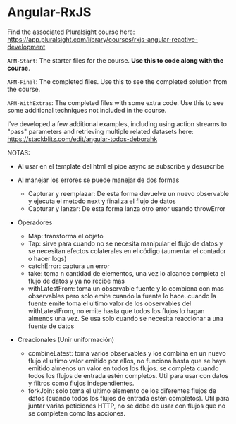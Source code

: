 # Angular-RxJS
Find the associated Pluralsight course here: https://app.pluralsight.com/library/courses/rxjs-angular-reactive-development

`APM-Start`: The starter files for the course. **Use this to code along with the course**.

`APM-Final`: The completed files. Use this to see the completed solution from the course.

`APM-WithExtras`: The completed files with some extra code. Use this to see some additional techniques not included in the course.

I've developed a few additional examples, including using action streams to "pass" parameters and retrieving multiple related datasets here: https://stackblitz.com/edit/angular-todos-deborahk


NOTAS:
- Al usar en el template del html el pipe async se subscribe y desuscribe
- Al manejar los errores se puede manejar de dos formas
    - Capturar y reemplazar: De esta forma devuelve un nuevo observable y ejecuta el metodo next y finaliza el flujo de datos
    - Capturar y lanzar: De esta forma lanza otro error usando throwError
- Operadores
    - Map: transforma el objeto
    - Tap: sirve para cuando no se necesita manipular el flujo de datos y se necesitan efectos colaterales en el código (aumentar el contador o hacer logs)
    - catchError: captura un error
    - take: toma n cantidad de elementos, una vez lo alcance completa el flujo de datos y ya no recibe mas
    - withLatestFrom: toma un observable fuente y lo combiona con mas observables pero solo emite cuando la fuente lo hace. cuando la fuente emite toma el ultimo valor de los observables del withLatestFrom, no emite hasta que todos los flujos lo hagan almenos una vez. Se usa solo cuando se necesita reaccionar a una fuente de datos

- Creacionales (Unir uniformación)
    - combineLatest: toma varios observables y los combina en un nuevo flujo el ultimo valor emitido por ellos, no funciona hasta que se haya emitido almenos un valor en todos los flujos. se completa cuando todos los flujos de entrada estén completos. Util para usar con datos y filtros como flujos independientes.
    - forkJoin: solo toma el ultimo elemento de los diferentes flujos de datos (cuando todos los flujos de entrada estén completos). Util para juntar varias peticiones HTTP, no se debe de usar con flujos que no se completen como las acciones.